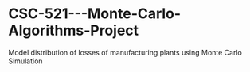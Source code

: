 # CSC-521---Monte-Carlo-Algorithms-Project
Model distribution of losses of manufacturing plants using Monte Carlo Simulation
